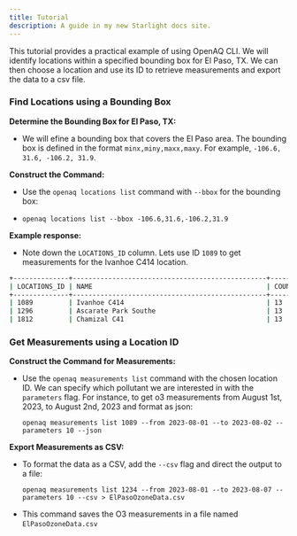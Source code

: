 ```yaml
---
title: Tutorial
description: A guide in my new Starlight docs site.
---
```


This tutorial provides a practical example of using OpenAQ CLI. We will identify locations within a specified bounding box for El Paso, TX. We can then choose a location and use its ID to retrieve measurements and export the data to a csv file.

### Find Locations using a Bounding Box
**Determine the Bounding Box for El Paso, TX:**
   - We will efine a bounding box that covers the El Paso area. The bounding box is defined in the format `minx,miny,maxx,maxy`. For example, `-106.6, 31.6, -106.2, 31.9`.

**Construct the Command:**
   - Use the `openaq locations list` command with `--bbox` for the bounding box:  
   - 
     ```
     openaq locations list --bbox -106.6,31.6,-106.2,31.9 
     ```

**Example response:**
   - Note down the `LOCATIONS_ID` column. Lets use ID `1089` to get measurements for the Ivanhoe C414 location.  


   ```bash
+--------------+-------------------------------------------------+--------------+-------------+--------------------------+-----------+-------------+
| LOCATIONS_ID | NAME                                            | COUNTRIES_ID | COUNTRY_ISO | COUNTRY_NAME             | LATITUDE  | LONGITUDE   |
+--------------+-------------------------------------------------+--------------+-------------+--------------------------+-----------+-------------+
| 1089         | Ivanhoe C414                                    | 13           | US          | United States of America | 31.786400 | -106.324200 |
| 1296         | Ascarate Park Southe                            | 13           | US          | United States of America | 31.746700 | -106.402802 |
| 1812         | Chamizal C41                                    | 13           | US          | United States of America | 31.765600 | -106.455000 |
   ```

### Get Measurements using a Location ID

**Construct the Command for Measurements:**
   - Use the `openaq measurements list` command with the chosen location ID. We can specify which pollutant we are interested in with the `parameters` flag. For instance, to get o3 measurements from August 1st, 2023, to August 2nd, 2023 and format as json:  
     ```
     openaq measurements list 1089 --from 2023-08-01 --to 2023-08-02 --parameters 10 --json
     ```

**Export Measurements as CSV:**
   - To format the data as a CSV, add the `--csv` flag and direct the output to a file:  
     ```
     openaq measurements list 1234 --from 2023-08-01 --to 2023-08-07 --parameters 10 --csv > ElPasoOzoneData.csv
     ```
   - This command saves the O3 measurements in a file named `ElPasoOzoneData.csv`


